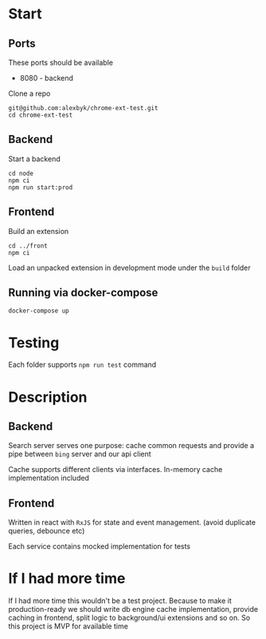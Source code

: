 # Start

## Ports

These ports should be available

  - 8080 - backend

Clone a repo

    git@github.com:alexbyk/chrome-ext-test.git
    cd chrome-ext-test

## Backend
Start a backend

    cd node
    npm ci
    npm run start:prod

## Frontend
Build an extension

    cd ../front
    npm ci

Load an unpacked extension in development mode under the `build` folder

## Running via docker-compose

    docker-compose up

# Testing

Each folder supports `npm run test` command


# Description

## Backend

Search server serves one purpose: cache common requests and provide a pipe between `bing` server and our api client

Cache supports different clients via interfaces. In-memory cache implementation included

## Frontend

Written in react with `RxJS` for state and event management. (avoid duplicate queries, debounce etc)

Each service contains mocked implementation for tests


# If I had more time

If I had more time this wouldn't be a test project. Because to make it production-ready we should write db engine cache implementation, provide caching in frontend, split logic to background/ui extensions and so on. So this project is MVP for available time
